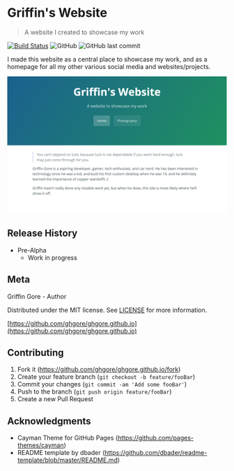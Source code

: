 # Griffin's Website
> A website I created to showcase my work

[![Build Status](https://travis-ci.com/Ghgore/ghgore.github.io.svg?branch=master)](https://travis-ci.com/Ghgore/ghgore.github.io)
![GitHub](https://img.shields.io/github/license/ghgore/ghgore.github.io.svg)
![GitHub last commit](https://img.shields.io/github/last-commit/ghgore/ghgore.github.io.svg)

I made this website as a central place to showcase my work, and as a homepage for all my other various social media and websites/projects. 

![](/assets/images/thumbnail.png)

## Release History

* Pre-Alpha
    * Work in progress

## Meta

Griffin Gore - Author

Distributed under the MIT license. See [LICENSE](https://github.com/Ghgore/ghgore.github.io/blob/master/LICENSE) for more information.

[https://github.com/ghgore/ghgore.github.io](https://github.com/ghgore/ghgore.github.io)

## Contributing

1. Fork it (<https://github.com/ghgore/ghgore.github.io/fork>)
2. Create your feature branch (`git checkout -b feature/fooBar`)
3. Commit your changes (`git commit -am 'Add some fooBar'`)
4. Push to the branch (`git push origin feature/fooBar`)
5. Create a new Pull Request

## Acknowledgments

* Cayman Theme for GitHub Pages (https://github.com/pages-themes/cayman)
* README template by dbader (https://github.com/dbader/readme-template/blob/master/README.md)

<!-- Markdown link & img dfn's -->
[wiki]: https://github.com/yourname/yourproject/wiki
